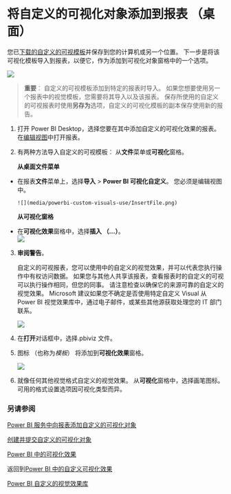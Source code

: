 <properties
   pageTitle="将自定义的可视化对象添加到报表 （桌面）"
   description="桌面中向报表添加自定义的可视化对象"
   services="powerbi"
   documentationCenter=""
   authors="mihart"
   manager="mblythe"
   backup=""
   editor=""
   tags=""
   qualityFocus="monitoring"
   qualityDate="03/15/2016"/>

<tags
   ms.service="powerbi"
   ms.devlang="NA"
   ms.topic="article"
   ms.tgt_pltfrm="NA"
   ms.workload="powerbi"
   ms.date="06/21/2016"
   ms.author="mihart"/>

# 将自定义的可视化对象添加到报表 （桌面）  

您已[下载的自定义的可视模板](powerbi-custom-visuals-download-from-the-gallery.md)并保存到您的计算机或另一个位置。  下一步是将该可视化模板导入到报表，以便它，作为添加到可视化对象窗格中的一个选项。

![](media/powerbi-custom-visuals-use/pbi-custom-viz-icon.png)

>**重要**︰ 自定义的可视模板添加到特定的报表时导入。 如果您想要使用另一个报表中的视觉模板，您需要将其导入以及该报表。
保存所使用的自定义的可视报表时使用**另存为**选项，自定义的可视化模板的副本保存使用新的报告。


1. 打开 Power BI Desktop，选择您要在其中添加自定义的可视化效果的报表。  在[编辑视图](powerbi-service-interact-with-a-report-in-editing-view.md)中打开报表。

2.  有两种方法导入自定义的可视模板︰ 从**文件**菜单或**可视化**窗格。

    **从桌面文件菜单**

  - 在报表**文件**菜单上，选择**导入** &gt; **Power BI 可视化自定义**。 您必须是编辑视图中。  

        ![](media/powerbi-custom-visuals-use/InsertFile.png)

    **从可视化窗格**

  - 在**可视化效果**窗格中，选择**插入 （...）**。  
        ![](media/powerbi-custom-visuals-use/InsertPane.png)  

3. **审阅警告**。

    自定义的可视报表，您可以使用中的自定义的视觉效果，并可以代表您执行操作中有权访问数据。 如果您与其他人共享该报表，查看报表时的自定义的可视可以执行操作相同，但您的同事。 请注意检查以确保它的来源可靠的自定义的视觉效果。 Microsoft 建议如果您不确定是否使用特定自定义 Visual 从 Power BI 视觉效果库中，通过电子邮件，或某些其他源获取处理您的 IT 部门联系。  

    ![](media/powerbi-custom-visuals-use/caution.png)

4. 在**打开**对话框中，选择.pbiviz 文件。

5. 图标 （也称为*模板*） 将添加到**可视化效果**窗格。  

    ![](media/powerbi-custom-visuals-use/VisualUse.png)

6. 就像任何其他视觉格式自定义的视觉效果。  从**可视化**窗格中，选择画笔图标。 可用的格式设置选项因可视化类型而异。

### 另请参阅

[Power BI 服务中向报表添加自定义的可视化对象](powerbi-custom-visuals-add-to-report.md)

[创建并提交自定义的可视化对象](powerbi-custom-visuals-create-for-the-gallery.md)

[Power BI 中的可视化效果](powerbi-service-visualizations-for-reports.md)

返回到[Power BI 中的自定义可视化效果](powerbi-custom-visuals.md)

[Power BI 自定义的视觉效果库](https://app.powerbi.com/visuals)
